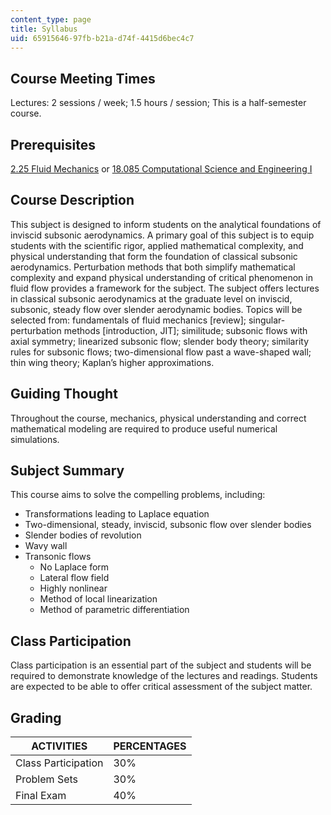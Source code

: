 ```yaml
---
content_type: page
title: Syllabus
uid: 65915646-97fb-b21a-d74f-4415d6bec4c7
---
```


Course Meeting Times
--------------------

Lectures: 2 sessions / week; 1.5 hours / session; This is a half-semester course.

Prerequisites
-------------

[2.25 Fluid Mechanics](/courses/2-25-advanced-fluid-mechanics-fall-2013/) or [18.085 Computational Science and Engineering I](/courses/18-085-computational-science-and-engineering-i-fall-2008/)

Course Description
------------------

This subject is designed to inform students on the analytical foundations of inviscid subsonic aerodynamics. A primary goal of this subject is to equip students with the scientific rigor, applied mathematical complexity, and physical understanding that form the foundation of classical subsonic aerodynamics. Perturbation methods that both simplify mathematical complexity and expand physical understanding of critical phenomenon in fluid flow provides a framework for the subject. The subject offers lectures in classical subsonic aerodynamics at the graduate level on inviscid, subsonic, steady flow over slender aerodynamic bodies. Topics will be selected from: fundamentals of fluid mechanics \[review\]; singular-perturbation methods \[introduction, JIT\]; similitude; subsonic flows with axial symmetry; linearized subsonic flow; slender body theory; similarity rules for subsonic flows; two-dimensional flow past a wave-shaped wall; thin wing theory; Kaplan’s higher approximations.

Guiding Thought
---------------

Throughout the course, mechanics, physical understanding and correct mathematical modeling are required to produce useful numerical simulations.

Subject Summary
---------------

This course aims to solve the compelling problems, including:

*   Transformations leading to Laplace equation
*   Two-dimensional, steady, inviscid, subsonic flow over slender bodies
*   Slender bodies of revolution
*   Wavy wall
*   Transonic flows
    *   No Laplace form
    *   Lateral flow field
    *   Highly nonlinear
    *   Method of local linearization
    *   Method of parametric differentiation

Class Participation
-------------------

Class participation is an essential part of the subject and students will be required to demonstrate knowledge of the lectures and readings. Students are expected to be able to offer critical assessment of the subject matter.

Grading
-------

| ACTIVITIES | PERCENTAGES |
| --- | --- |
| Class Participation | 30% |
| Problem Sets | 30% |
| Final Exam | 40%